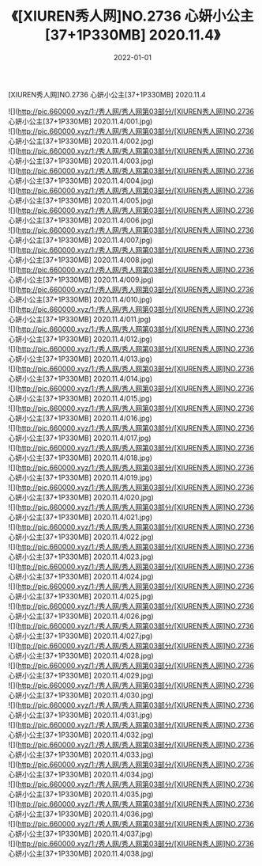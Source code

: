 ﻿---
layout: post
title:  《[XIUREN秀人网]NO.2736 心妍小公主[37+1P330MB] 2020.11.4》
date:   2022-01-01
img: http://pic.660000.xyz/1:/秀人网/秀人网第03部分/[XIUREN秀人网]NO.2736 心妍小公主[37+1P330MB] 2020.11.4/000.jpg
categories: [美女, 清纯, 唯美]
---

[XIUREN秀人网]NO.2736 心妍小公主[37+1P330MB] 2020.11.4

 ![](http://pic.660000.xyz/1:/秀人网/秀人网第03部分/[XIUREN秀人网]NO.2736 心妍小公主[37+1P330MB] 2020.11.4/001.jpg) <br>![](http://pic.660000.xyz/1:/秀人网/秀人网第03部分/[XIUREN秀人网]NO.2736 心妍小公主[37+1P330MB] 2020.11.4/002.jpg) <br>![](http://pic.660000.xyz/1:/秀人网/秀人网第03部分/[XIUREN秀人网]NO.2736 心妍小公主[37+1P330MB] 2020.11.4/003.jpg) <br>![](http://pic.660000.xyz/1:/秀人网/秀人网第03部分/[XIUREN秀人网]NO.2736 心妍小公主[37+1P330MB] 2020.11.4/004.jpg) <br>![](http://pic.660000.xyz/1:/秀人网/秀人网第03部分/[XIUREN秀人网]NO.2736 心妍小公主[37+1P330MB] 2020.11.4/005.jpg) <br>![](http://pic.660000.xyz/1:/秀人网/秀人网第03部分/[XIUREN秀人网]NO.2736 心妍小公主[37+1P330MB] 2020.11.4/006.jpg) <br>![](http://pic.660000.xyz/1:/秀人网/秀人网第03部分/[XIUREN秀人网]NO.2736 心妍小公主[37+1P330MB] 2020.11.4/007.jpg) <br>![](http://pic.660000.xyz/1:/秀人网/秀人网第03部分/[XIUREN秀人网]NO.2736 心妍小公主[37+1P330MB] 2020.11.4/008.jpg) <br>![](http://pic.660000.xyz/1:/秀人网/秀人网第03部分/[XIUREN秀人网]NO.2736 心妍小公主[37+1P330MB] 2020.11.4/009.jpg) <br>![](http://pic.660000.xyz/1:/秀人网/秀人网第03部分/[XIUREN秀人网]NO.2736 心妍小公主[37+1P330MB] 2020.11.4/010.jpg) <br>![](http://pic.660000.xyz/1:/秀人网/秀人网第03部分/[XIUREN秀人网]NO.2736 心妍小公主[37+1P330MB] 2020.11.4/011.jpg) <br>![](http://pic.660000.xyz/1:/秀人网/秀人网第03部分/[XIUREN秀人网]NO.2736 心妍小公主[37+1P330MB] 2020.11.4/012.jpg) <br>![](http://pic.660000.xyz/1:/秀人网/秀人网第03部分/[XIUREN秀人网]NO.2736 心妍小公主[37+1P330MB] 2020.11.4/013.jpg) <br>![](http://pic.660000.xyz/1:/秀人网/秀人网第03部分/[XIUREN秀人网]NO.2736 心妍小公主[37+1P330MB] 2020.11.4/014.jpg) <br>![](http://pic.660000.xyz/1:/秀人网/秀人网第03部分/[XIUREN秀人网]NO.2736 心妍小公主[37+1P330MB] 2020.11.4/015.jpg) <br>![](http://pic.660000.xyz/1:/秀人网/秀人网第03部分/[XIUREN秀人网]NO.2736 心妍小公主[37+1P330MB] 2020.11.4/016.jpg) <br>![](http://pic.660000.xyz/1:/秀人网/秀人网第03部分/[XIUREN秀人网]NO.2736 心妍小公主[37+1P330MB] 2020.11.4/017.jpg) <br>![](http://pic.660000.xyz/1:/秀人网/秀人网第03部分/[XIUREN秀人网]NO.2736 心妍小公主[37+1P330MB] 2020.11.4/018.jpg) <br>![](http://pic.660000.xyz/1:/秀人网/秀人网第03部分/[XIUREN秀人网]NO.2736 心妍小公主[37+1P330MB] 2020.11.4/019.jpg) <br>![](http://pic.660000.xyz/1:/秀人网/秀人网第03部分/[XIUREN秀人网]NO.2736 心妍小公主[37+1P330MB] 2020.11.4/020.jpg) <br>![](http://pic.660000.xyz/1:/秀人网/秀人网第03部分/[XIUREN秀人网]NO.2736 心妍小公主[37+1P330MB] 2020.11.4/021.jpg) <br>![](http://pic.660000.xyz/1:/秀人网/秀人网第03部分/[XIUREN秀人网]NO.2736 心妍小公主[37+1P330MB] 2020.11.4/022.jpg) <br>![](http://pic.660000.xyz/1:/秀人网/秀人网第03部分/[XIUREN秀人网]NO.2736 心妍小公主[37+1P330MB] 2020.11.4/023.jpg) <br>![](http://pic.660000.xyz/1:/秀人网/秀人网第03部分/[XIUREN秀人网]NO.2736 心妍小公主[37+1P330MB] 2020.11.4/024.jpg) <br>![](http://pic.660000.xyz/1:/秀人网/秀人网第03部分/[XIUREN秀人网]NO.2736 心妍小公主[37+1P330MB] 2020.11.4/025.jpg) <br>![](http://pic.660000.xyz/1:/秀人网/秀人网第03部分/[XIUREN秀人网]NO.2736 心妍小公主[37+1P330MB] 2020.11.4/026.jpg) <br>![](http://pic.660000.xyz/1:/秀人网/秀人网第03部分/[XIUREN秀人网]NO.2736 心妍小公主[37+1P330MB] 2020.11.4/027.jpg) <br>![](http://pic.660000.xyz/1:/秀人网/秀人网第03部分/[XIUREN秀人网]NO.2736 心妍小公主[37+1P330MB] 2020.11.4/028.jpg) <br>![](http://pic.660000.xyz/1:/秀人网/秀人网第03部分/[XIUREN秀人网]NO.2736 心妍小公主[37+1P330MB] 2020.11.4/029.jpg) <br>![](http://pic.660000.xyz/1:/秀人网/秀人网第03部分/[XIUREN秀人网]NO.2736 心妍小公主[37+1P330MB] 2020.11.4/030.jpg) <br>![](http://pic.660000.xyz/1:/秀人网/秀人网第03部分/[XIUREN秀人网]NO.2736 心妍小公主[37+1P330MB] 2020.11.4/031.jpg) <br>![](http://pic.660000.xyz/1:/秀人网/秀人网第03部分/[XIUREN秀人网]NO.2736 心妍小公主[37+1P330MB] 2020.11.4/032.jpg) <br>![](http://pic.660000.xyz/1:/秀人网/秀人网第03部分/[XIUREN秀人网]NO.2736 心妍小公主[37+1P330MB] 2020.11.4/033.jpg) <br>![](http://pic.660000.xyz/1:/秀人网/秀人网第03部分/[XIUREN秀人网]NO.2736 心妍小公主[37+1P330MB] 2020.11.4/034.jpg) <br>![](http://pic.660000.xyz/1:/秀人网/秀人网第03部分/[XIUREN秀人网]NO.2736 心妍小公主[37+1P330MB] 2020.11.4/035.jpg) <br>![](http://pic.660000.xyz/1:/秀人网/秀人网第03部分/[XIUREN秀人网]NO.2736 心妍小公主[37+1P330MB] 2020.11.4/036.jpg) <br>![](http://pic.660000.xyz/1:/秀人网/秀人网第03部分/[XIUREN秀人网]NO.2736 心妍小公主[37+1P330MB] 2020.11.4/037.jpg) <br>![](http://pic.660000.xyz/1:/秀人网/秀人网第03部分/[XIUREN秀人网]NO.2736 心妍小公主[37+1P330MB] 2020.11.4/038.jpg) <br>